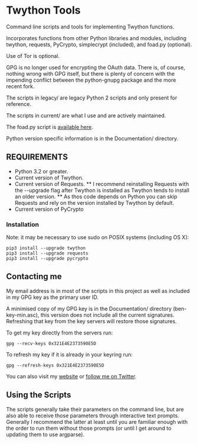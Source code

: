 Twython Tools
=============

Command line scripts and tools for implementing Twython functions.

Incorporates functions from other Python libraries and modules,
including twython, requests, PyCrypto, simplecrypt (included), and
foad.py (optional).

Use of Tor is optional.

GPG is no longer used for encrypting the OAuth data.  There is, of
course, nothing wrong with GPG itself, but there is plenty of concern
with the impending conflict between the python-gnupg package and the
more recent fork.

The scripts in legacy/ are legacy Python 2 scripts and only present
for reference.

The scripts in current/ are what I use and are actively maintained.

The foad.py script is [available here](https://github.com/adversary-org/foad).

Python version specific information is in the Documentation/
directory.


## REQUIREMENTS ##

* Python 3.2 or greater.
* Current version of Twython.
* Current version of Requests.
** I recommend reinstalling Requests with the --upgrade flag after Twython is installed as Twython tends to install an older version.
** As thos code depends on Python you can skip Requests and rely on the version installed by Twython by default.
* Current version of PyCrypto


### Installation

Note: it may be necessary to use sudo on POSIX systems (including OS X):

    pip3 install --upgrade twython
    pip3 install --upgrade requests
    pip3 install --upgrade pycrypto


## Contacting me

My email address is in most of the scripts in this project as well as
included in my GPG key as the primary user ID.

A minimised copy of my GPG key is in the Documentation/ directory
(ben-key-min.asc), this version does not include all the current
signatures.  Refreshing that key from the key servers will restore
those signatures.

To get my key directly from the servers run:

    gpg --recv-keys 0x321E4E2373590E5D

To refresh my key if it is already in your keyring run:

    gpg --refresh-keys 0x321E4E2373590E5D

You can also visit my [website](http://www.adversary.org/) or [follow me on Twitter](https://twitter.com/benmcginnes).


## Using the Scripts

The scripts generally take their parameters on the command line, but
are also able to receive those parameters through interactive text
prompts.  Generally I recommend the latter at least until you are
familiar enough with the order to run them without those prompts (or
until I get around to updating them to use argparse).

